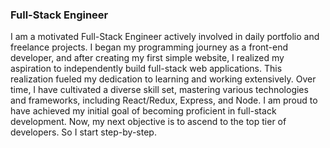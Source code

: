 ### Full-Stack Engineer

I am a motivated Full-Stack Engineer actively involved in daily portfolio and freelance projects. I began my programming journey as a front-end developer, and after creating my first simple website, I realized my aspiration to independently build full-stack web applications. This realization fueled my dedication to learning and working extensively.
Over time, I have cultivated a diverse skill set, mastering various technologies and frameworks, including React/Redux, Express, and Node. I am proud to have achieved my initial goal of becoming proficient in full-stack development.
Now, my next objective is to ascend to the top tier of developers. So I start step-by-step.
